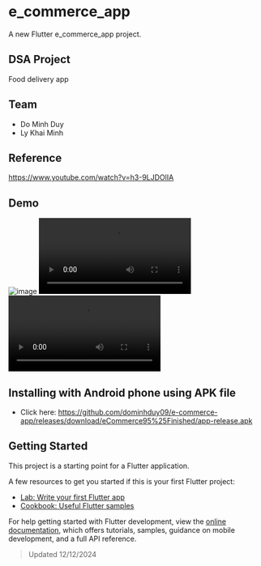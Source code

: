# e_commerce_app
A new Flutter e_commerce_app project.

## DSA Project
Food delivery app

## Team
- Do Minh Duy
- Ly Khai Minh

## Reference
https://www.youtube.com/watch?v=h3-9LJDOlIA

## Demo
![image](https://github.com/user-attachments/assets/9ec73036-20e6-4be4-98bd-ed898e0fe4a1)
![image](https://github.com/dominhduy09/e-commerce-app/blob/main/49f15a06-5678-4350-81ea-7b8a6ad97dcb.mp4)
![image](https://github.com/dominhduy09/e-commerce-app/blob/main/0e9676f2-c82d-4eae-95c3-7067b56e8d0b.mp4)


## Installing with Android phone using APK file
- Click here: https://github.com/dominhduy09/e-commerce-app/releases/download/eCommerce95%25Finished/app-release.apk

## Getting Started

This project is a starting point for a Flutter application.

A few resources to get you started if this is your first Flutter project:

- [Lab: Write your first Flutter app](https://docs.flutter.dev/get-started/codelab)
- [Cookbook: Useful Flutter samples](https://docs.flutter.dev/cookbook)

For help getting started with Flutter development, view the
[online documentation](https://docs.flutter.dev/), which offers tutorials,
samples, guidance on mobile development, and a full API reference.

> Updated 12/12/2024

